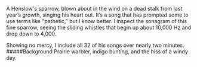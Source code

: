 A Henslow's sparrow, blown about in the wind on a dead stalk from last year’s growth, singing his heart out. It’s a song that has prompted some to use terms like "pathetic," but I know better. I inspect the sonagram of this fine sparrow, seeing the sliding whistles that begin up about 10,000 Hz and drop down to 4,000. 

Showing no mercy, I include all 32 of his songs over nearly two minutes.
#####Background
Prairie warbler, indigo bunting, and the hiss of a windy day.
